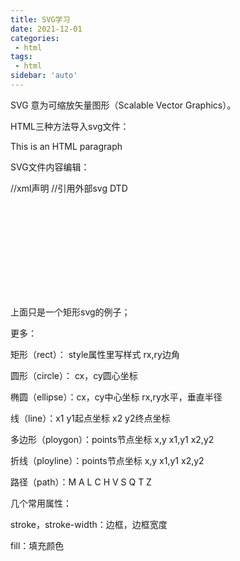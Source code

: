 ```yaml
---
title: SVG学习
date: 2021-12-01
categories:
 - html
tags:
 - html
sidebar: 'auto'
---
```

SVG 意为可缩放矢量图形（Scalable Vector Graphics）。

HTML三种方法导入svg文件：

<html xmlns:svg="http://www.w3.org/2000/svg">
<body>

<p>This is an HTML paragraph</p>
<!--1-->
<!--<embed src="rect1.svg" width="300" height="100"
type="image/svg+xml"
pluginspage="http://www.adobe.com/svg/viewer/install/" />-->

<!--2-->
<!--<object data="rect1.svg" width="300" height="100"
type="image/svg+xml"
codebase="http://www.adobe.com/svg/viewer/install/" />-->

<!--3-->
<!--<iframe width="300" height="100" src="rect1.svg"></iframe>-->

<object data="background.svg" width="1000" height="1000"
type="image/svg+xml"
codebase="http://www.adobe.com/svg/viewer/install/" />
</body>
</html>

SVG文件内容编辑：

<?xml version="1.0" standalone="no"?> //xml声明
<!DOCTYPE svg PUBLIC "-//W3C//DTD SVG 1.1//EN"
"http://www.w3.org/Graphics/SVG/1.1/DTD/svg11.dtd"> //引用外部svg DTD

<svg width="100%" height="100%" version="1.1"
xmlns="http://www.w3.org/2000/svg">


<rect x="20" y="20" width="250" height="250"
style="fill:blue;stroke:pink;stroke-width:5;
fill-opacity:0.2;stroke-opacity:0.9"/>
</svg>

上面只是一个矩形svg的例子；

更多：

矩形（rect）：  style属性里写样式 rx,ry边角

圆形（circle）：  cx，cy圆心坐标

椭圆（ellipse）：cx，cy中心坐标 rx,ry水平，垂直半径

线（line）：x1 y1起点坐标 x2 y2终点坐标

多边形（ploygon）：points节点坐标 x,y x1,y1 x2,y2

折线（ployline）：points节点坐标 x,y x1,y1 x2,y2

路径（path）：M A L C H V S Q T Z

几个常用属性：

stroke，stroke-width：边框，边框宽度

fill：填充颜色
